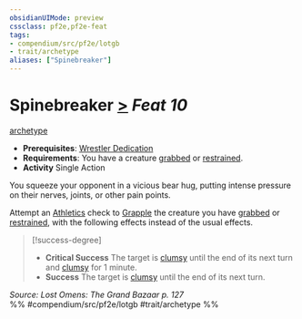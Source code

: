```yaml
---
obsidianUIMode: preview
cssclass: pf2e,pf2e-feat
tags:
- compendium/src/pf2e/lotgb
- trait/archetype
aliases: ["Spinebreaker"]
---
```

# Spinebreaker  [>](../../rules/core-rulebook/chapter-9-playing-the-game.md#Actions "Single Action") *Feat 10*  
[archetype](../../rules/traits/archetype.md)  

- **Prerequisites**: [Wrestler Dedication](wrestler-dedication-lotgb.md)
- **Requirements**: You have a creature [grabbed](../../rules/conditions.md#Grabbed) or [restrained](../../rules/conditions.md#Restrained).
- **Activity** Single Action

You squeeze your opponent in a vicious bear hug, putting intense pressure on their nerves, joints, or other pain points.

Attempt an [Athletics](../skills.md#Athletics) check to [Grapple](../../rules/actions/grapple.md) the creature you have [grabbed](../../rules/conditions.md#Grabbed) or [restrained](../../rules/conditions.md#Restrained), with the following effects instead of the usual effects.

> [!success-degree] 
> - **Critical Success** The target is [clumsy](../../rules/conditions.md#Clumsy) until the end of its next turn and [clumsy](../../rules/conditions.md#Clumsy) for 1 minute.
> - **Success** The target is [clumsy](../../rules/conditions.md#Clumsy) until the end of its next turn.

*Source: Lost Omens: The Grand Bazaar p. 127*  
%% #compendium/src/pf2e/lotgb #trait/archetype %%
